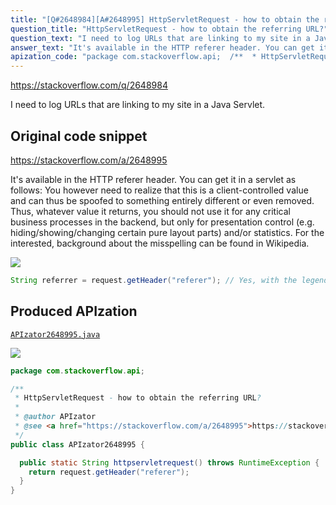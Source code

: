 ```yaml
---
title: "[Q#2648984][A#2648995] HttpServletRequest - how to obtain the referring URL?"
question_title: "HttpServletRequest - how to obtain the referring URL?"
question_text: "I need to log URLs that are linking to my site in a Java Servlet."
answer_text: "It's available in the HTTP referer header. You can get it in a servlet as follows: You however need to realize that this is a client-controlled value and can thus be spoofed to something entirely different or even removed. Thus, whatever value it returns, you should not use it for any critical business processes in the backend, but only for presentation control (e.g. hiding/showing/changing certain pure layout parts) and/or statistics. For the interested, background about the misspelling can be found in Wikipedia."
apization_code: "package com.stackoverflow.api;  /**  * HttpServletRequest - how to obtain the referring URL?  *  * @author APIzator  * @see <a href=\"https://stackoverflow.com/a/2648995\">https://stackoverflow.com/a/2648995</a>  */ public class APIzator2648995 {    public static String httpservletrequest() throws RuntimeException {     return request.getHeader(\"referer\");   } }"
---
```


https://stackoverflow.com/q/2648984

I need to log URLs that are linking to my site in a Java Servlet.



## Original code snippet

https://stackoverflow.com/a/2648995

It&#x27;s available in the HTTP referer header. You can get it in a servlet as follows:
You however need to realize that this is a client-controlled value and can thus be spoofed to something entirely different or even removed. Thus, whatever value it returns, you should not use it for any critical business processes in the backend, but only for presentation control (e.g. hiding/showing/changing certain pure layout parts) and/or statistics.
For the interested, background about the misspelling can be found in Wikipedia.

<div class="code-logo"><img src="/stackoverflow.png" /></div>

```java
String referrer = request.getHeader("referer"); // Yes, with the legendary misspelling.
```

## Produced APIzation

[`APIzator2648995.java`](https://github.com/pasqualesalza/apization-temp-data/raw/master/search/APIzator2648995.java)

<div class="code-logo"><img src="/apizator.png" /></div>

```java
package com.stackoverflow.api;

/**
 * HttpServletRequest - how to obtain the referring URL?
 *
 * @author APIzator
 * @see <a href="https://stackoverflow.com/a/2648995">https://stackoverflow.com/a/2648995</a>
 */
public class APIzator2648995 {

  public static String httpservletrequest() throws RuntimeException {
    return request.getHeader("referer");
  }
}

```